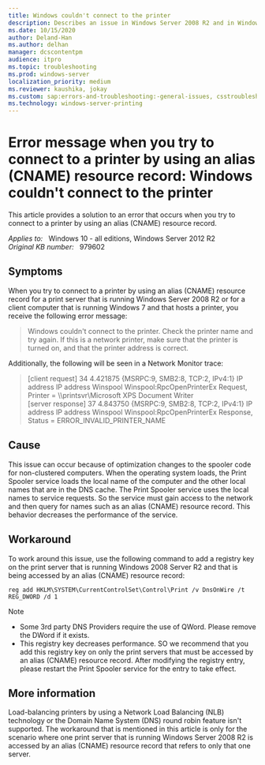 ```yaml
---
title: Windows couldn't connect to the printer
description: Describes an issue in Windows Server 2008 R2 and in Windows 7 in which you cannot connect to a printer by using an alias CNAME resource record for a print server or a client that hosts a printer.
ms.date: 10/15/2020
author: Deland-Han
ms.author: delhan
manager: dcscontentpm
audience: itpro
ms.topic: troubleshooting
ms.prod: windows-server
localization_priority: medium
ms.reviewer: kaushika, jokay
ms.custom: sap:errors-and-troubleshooting:-general-issues, csstroubleshoot
ms.technology: windows-server-printing
---
```

# Error message when you try to connect to a printer by using an alias (CNAME) resource record: Windows couldn't connect to the printer

This article provides a solution to an error that occurs when you try to connect to a printer by using an alias (CNAME) resource record.

_Applies to:_ &nbsp; Windows 10 - all editions,  Windows Server 2012 R2  
_Original KB number:_ &nbsp; 979602

## Symptoms

When you try to connect to a printer by using an alias (CNAME) resource record for a print server that is running Windows Server 2008 R2 or for a client computer that is running Windows 7 and that hosts a printer, you receive the following error message:

> Windows couldn't connect to the printer. Check the printer name and try again. If this is a network printer, make sure that the printer is turned on, and that the printer address is correct.

Additionally, the following will be seen in a Network Monitor trace:

> [client request]
34 4.421875 {MSRPC:9, SMB2:8, TCP:2, IPv4:1} IP address IP address Winspool Winspool:RpcOpenPrinterEx Request, Printer = \\\\printsvr\Microsoft XPS Document Writer  
[server response]
37 4.843750 {MSRPC:9, SMB2:8, TCP:2, IPv4:1} IP address IP address Winspool Winspool:RpcOpenPrinterEx Response, Status = ERROR_INVALID_PRINTER_NAME

## Cause

This issue can occur because of optimization changes to the spooler code for non-clustered computers. When the operating system loads, the Print Spooler service loads the local name of the computer and the other local names that are in the DNS cache. The Print Spooler service uses the local names to service requests. So the service must gain access to the network and then query for names such as an alias (CNAME) resource record. This behavior decreases the performance of the service.

## Workaround

To work around this issue, use the following command to add a registry key on the print server that is running Windows 2008 Server R2 and that is being accessed by an alias (CNAME) resource record:

`reg add HKLM\SYSTEM\CurrentControlSet\Control\Print /v DnsOnWire /t REG_DWORD /d 1`

> [!NOTE]
>
> - Some 3rd party DNS Providers require the use of QWord. Please remove the DWord if it exists.
> - This registry key decreases performance. SO we recommend that you add this registry key on only the print servers that must be accessed by an alias (CNAME) resource record. After modifying the registry entry, please restart the Print Spooler service for the entry to take effect.

## More information

Load-balancing printers by using a Network Load Balancing (NLB) technology or the Domain Name System (DNS) round robin feature isn't supported. The workaround that is mentioned in this article is only for the scenario where one print server that is running Windows Server 2008 R2 is accessed by an alias (CNAME) resource record that refers to only that one server.
